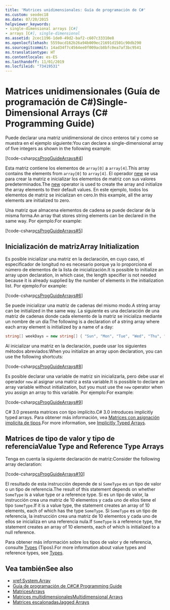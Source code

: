 ```yaml
---
title: 'Matrices unidimensionales: Guía de programación de C#'
ms.custom: seodec18
ms.date: 07/20/2015
helpviewer_keywords:
- single-dimensional arrays [C#]
- arrays [C#], single-dimensional
ms.assetid: 2cec1196-1de0-49d2-baf2-c607c33310e8
ms.openlocfilehash: 5559acd162b26a94b009ec21691d1501c90db290
ms.sourcegitcommit: 14ad34f7c4564ee0f009acb8bfc0ea7af3bc9541
ms.translationtype: HT
ms.contentlocale: es-ES
ms.lasthandoff: 11/01/2019
ms.locfileid: "73419531"
---
```

# <a name="single-dimensional-arrays-c-programming-guide"></a><span data-ttu-id="c0b74-102">Matrices unidimensionales (Guía de programación de C#)</span><span class="sxs-lookup"><span data-stu-id="c0b74-102">Single-Dimensional Arrays (C# Programming Guide)</span></span>

<span data-ttu-id="c0b74-103">Puede declarar una matriz unidimensional de cinco enteros tal y como se muestra en el ejemplo siguiente:</span><span class="sxs-lookup"><span data-stu-id="c0b74-103">You can declare a single-dimensional array of five integers as shown in the following example:</span></span>  
  
 [!code-csharp[csProgGuideArrays#4](~/samples/snippets/csharp/VS_Snippets_VBCSharp/csProgGuideArrays/CS/Arrays.cs#4)]  
  
 <span data-ttu-id="c0b74-104">Esta matriz contiene los elementos de `array[0]` a `array[4]`.</span><span class="sxs-lookup"><span data-stu-id="c0b74-104">This array contains the elements from `array[0]` to `array[4]`.</span></span> <span data-ttu-id="c0b74-105">El operador [new](../../language-reference/operators/new-operator.md) se usa para crear la matriz e inicializar los elementos de matriz con sus valores predeterminados.</span><span class="sxs-lookup"><span data-stu-id="c0b74-105">The [new](../../language-reference/operators/new-operator.md) operator is used to create the array and initialize the array elements to their default values.</span></span> <span data-ttu-id="c0b74-106">En este ejemplo, todos los elementos de matriz se inicializan en cero.</span><span class="sxs-lookup"><span data-stu-id="c0b74-106">In this example, all the array elements are initialized to zero.</span></span>  
  
 <span data-ttu-id="c0b74-107">Una matriz que almacena elementos de cadena se puede declarar de la misma forma.</span><span class="sxs-lookup"><span data-stu-id="c0b74-107">An array that stores string elements can be declared in the same way.</span></span> <span data-ttu-id="c0b74-108">Por ejemplo:</span><span class="sxs-lookup"><span data-stu-id="c0b74-108">For example:</span></span>  
  
 [!code-csharp[csProgGuideArrays#5](~/samples/snippets/csharp/VS_Snippets_VBCSharp/csProgGuideArrays/CS/Arrays.cs#5)]  
  
## <a name="array-initialization"></a><span data-ttu-id="c0b74-109">Inicialización de matriz</span><span class="sxs-lookup"><span data-stu-id="c0b74-109">Array Initialization</span></span>

 <span data-ttu-id="c0b74-110">Es posible inicializar una matriz en la declaración, en cuyo caso, el especificador de longitud no es necesario porque ya lo proporciona el número de elementos de la lista de inicialización.</span><span class="sxs-lookup"><span data-stu-id="c0b74-110">It is possible to initialize an array upon declaration, in which case, the length specifier is not needed because it is already supplied by the number of elements in the initialization list.</span></span> <span data-ttu-id="c0b74-111">Por ejemplo:</span><span class="sxs-lookup"><span data-stu-id="c0b74-111">For example:</span></span>  
  
 [!code-csharp[csProgGuideArrays#6](~/samples/snippets/csharp/VS_Snippets_VBCSharp/csProgGuideArrays/CS/Arrays.cs#6)]  
  
 <span data-ttu-id="c0b74-112">Se puede inicializar una matriz de cadenas del mismo modo.</span><span class="sxs-lookup"><span data-stu-id="c0b74-112">A string array can be initialized in the same way.</span></span> <span data-ttu-id="c0b74-113">La siguiente es una declaración de una matriz de cadenas donde cada elemento de la matriz se inicializa mediante un nombre de un día:</span><span class="sxs-lookup"><span data-stu-id="c0b74-113">The following is a declaration of a string array where each array element is initialized by a name of a day:</span></span>  
 
 ```csharp
 string[] weekDays = new string[] { "Sun", "Mon", "Tue", "Wed", "Thu", "Fri", "Sat" };
 ```
  
 <span data-ttu-id="c0b74-114">Al inicializar una matriz en la declaración, puede usar los siguientes métodos abreviados:</span><span class="sxs-lookup"><span data-stu-id="c0b74-114">When you initialize an array upon declaration, you can use the following shortcuts:</span></span>  
  
 [!code-csharp[csProgGuideArrays#8](~/samples/snippets/csharp/VS_Snippets_VBCSharp/csProgGuideArrays/CS/Arrays.cs#8)]  
  
 <span data-ttu-id="c0b74-115">Es posible declarar una variable de matriz sin inicializarla, pero debe usar el operador `new` al asignar una matriz a esta variable.</span><span class="sxs-lookup"><span data-stu-id="c0b74-115">It is possible to declare an array variable without initialization, but you must use the `new` operator when you assign an array to this variable.</span></span> <span data-ttu-id="c0b74-116">Por ejemplo:</span><span class="sxs-lookup"><span data-stu-id="c0b74-116">For example:</span></span>  
  
 [!code-csharp[csProgGuideArrays#9](~/samples/snippets/csharp/VS_Snippets_VBCSharp/csProgGuideArrays/CS/Arrays.cs#9)]  
  
 <span data-ttu-id="c0b74-117">C# 3.0 presenta matrices con tipo implícito.</span><span class="sxs-lookup"><span data-stu-id="c0b74-117">C# 3.0 introduces implicitly typed arrays.</span></span> <span data-ttu-id="c0b74-118">Para obtener más información, vea [Matrices con asignación implícita de tipos](./implicitly-typed-arrays.md).</span><span class="sxs-lookup"><span data-stu-id="c0b74-118">For more information, see [Implicitly Typed Arrays](./implicitly-typed-arrays.md).</span></span>  
  
## <a name="value-type-and-reference-type-arrays"></a><span data-ttu-id="c0b74-119">Matrices de tipo de valor y tipo de referencia</span><span class="sxs-lookup"><span data-stu-id="c0b74-119">Value Type and Reference Type Arrays</span></span>

 <span data-ttu-id="c0b74-120">Tenga en cuenta la siguiente declaración de matriz:</span><span class="sxs-lookup"><span data-stu-id="c0b74-120">Consider the following array declaration:</span></span>  
  
 [!code-csharp[csProgGuideArrays#10](~/samples/snippets/csharp/VS_Snippets_VBCSharp/csProgGuideArrays/CS/Arrays.cs#10)]  
  
 <span data-ttu-id="c0b74-121">El resultado de esta instrucción depende de si `SomeType` es un tipo de valor o un tipo de referencia.</span><span class="sxs-lookup"><span data-stu-id="c0b74-121">The result of this statement depends on whether `SomeType` is a value type or a reference type.</span></span> <span data-ttu-id="c0b74-122">Si es un tipo de valor, la instrucción crea una matriz de 10 elementos y cada uno de ellos tiene el tipo `SomeType`.</span><span class="sxs-lookup"><span data-stu-id="c0b74-122">If it is a value type, the statement creates an array of 10 elements, each of which has the type `SomeType`.</span></span> <span data-ttu-id="c0b74-123">Si `SomeType` es un tipo de referencia, la instrucción crea una matriz de 10 elementos y cada uno de ellos se inicializa en una referencia nula.</span><span class="sxs-lookup"><span data-stu-id="c0b74-123">If `SomeType` is a reference type, the statement creates an array of 10 elements, each of which is initialized to a null reference.</span></span>  
  
 <span data-ttu-id="c0b74-124">Para obtener más información sobre los tipos de valor y de referencia, consulte [Types](/dotnet/csharp/language-reference/keywords) (Tipos).</span><span class="sxs-lookup"><span data-stu-id="c0b74-124">For more information about value types and reference types, see [Types](/dotnet/csharp/language-reference/keywords).</span></span>  
  
## <a name="see-also"></a><span data-ttu-id="c0b74-125">Vea también</span><span class="sxs-lookup"><span data-stu-id="c0b74-125">See also</span></span>

- <xref:System.Array>
- [<span data-ttu-id="c0b74-126">Guía de programación de C#</span><span class="sxs-lookup"><span data-stu-id="c0b74-126">C# Programming Guide</span></span>](../index.md)
- [<span data-ttu-id="c0b74-127">Matrices</span><span class="sxs-lookup"><span data-stu-id="c0b74-127">Arrays</span></span>](./index.md)
- [<span data-ttu-id="c0b74-128">Matrices multidimensionales</span><span class="sxs-lookup"><span data-stu-id="c0b74-128">Multidimensional Arrays</span></span>](./multidimensional-arrays.md)
- [<span data-ttu-id="c0b74-129">Matrices escalonadas</span><span class="sxs-lookup"><span data-stu-id="c0b74-129">Jagged Arrays</span></span>](./jagged-arrays.md)
